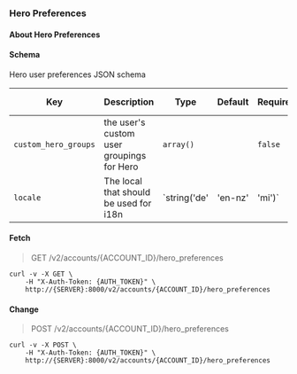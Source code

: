 ### Hero Preferences

#### About Hero Preferences

#### Schema

Hero user preferences JSON schema



Key | Description | Type | Default | Required | Support Level
--- | ----------- | ---- | ------- | -------- | -------------
`custom_hero_groups` | the user's custom user groupings for Hero | `array()` |   | `false` |  
`locale` | The local that should be used for i18n | `string('de' | 'en-nz' | 'mi')` |   | `false` |  



#### Fetch

> GET /v2/accounts/{ACCOUNT_ID}/hero_preferences

```shell
curl -v -X GET \
    -H "X-Auth-Token: {AUTH_TOKEN}" \
    http://{SERVER}:8000/v2/accounts/{ACCOUNT_ID}/hero_preferences
```

#### Change

> POST /v2/accounts/{ACCOUNT_ID}/hero_preferences

```shell
curl -v -X POST \
    -H "X-Auth-Token: {AUTH_TOKEN}" \
    http://{SERVER}:8000/v2/accounts/{ACCOUNT_ID}/hero_preferences
```


